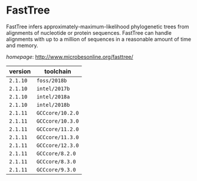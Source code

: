 # FastTree

FastTree infers approximately-maximum-likelihood phylogenetic trees from alignments of nucleotide  or protein sequences. FastTree can handle alignments with up to a million of sequences in a reasonable amount of  time and memory.

*homepage*: <http://www.microbesonline.org/fasttree/>

version | toolchain
--------|----------
``2.1.10`` | ``foss/2018b``
``2.1.10`` | ``intel/2017b``
``2.1.10`` | ``intel/2018a``
``2.1.10`` | ``intel/2018b``
``2.1.11`` | ``GCCcore/10.2.0``
``2.1.11`` | ``GCCcore/10.3.0``
``2.1.11`` | ``GCCcore/11.2.0``
``2.1.11`` | ``GCCcore/11.3.0``
``2.1.11`` | ``GCCcore/12.3.0``
``2.1.11`` | ``GCCcore/8.2.0``
``2.1.11`` | ``GCCcore/8.3.0``
``2.1.11`` | ``GCCcore/9.3.0``
